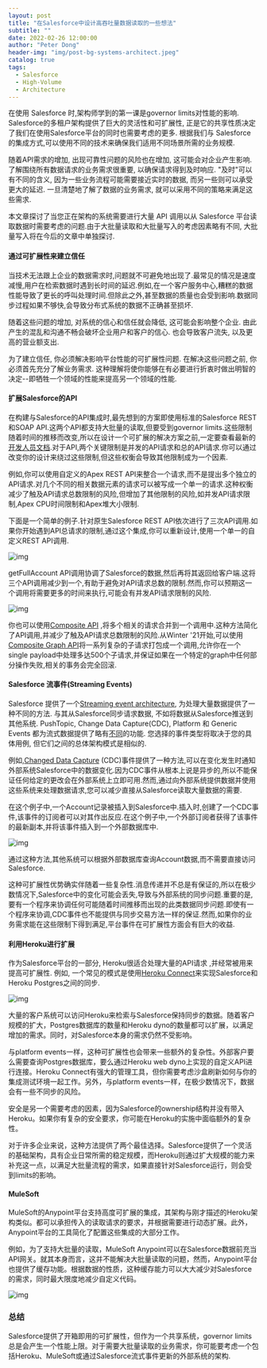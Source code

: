 ```yaml
---
layout: post
title: "在Salesforce中设计高吞吐量数据读取的一些想法"
subtitle: ""
date: 2022-02-26 12:00:00
author: "Peter Dong"
header-img: "img/post-bg-systems-architect.jpeg"
catalog: true
tags:
  - Salesforce
  - High-Volume
  - Architecture
---
```


在使用 Salesforce 时,架构师学到的第一课是governor limits对性能的影响. Salesforce的多租户架构提供了巨大的灵活性和可扩展性, 正是它的共享性质决定了我们在使用Salesforce平台的同时也需要考虑的更多. 根据我们与 Salesforce 的集成方式,可以使用不同的技术来确保我们适用不同场景所需的业务规模.

随着API需求的增加, 出现可靠性问题的风险也在增加, 这可能会对企业产生影响. 了解围绕所有数据请求的业务需求很重要, 以确保请求得到及时响应. "及时"可以有不同的含义, 因为一些业务流程可能需要接近实时的数据, 而另一些则可以承受更大的延迟. 一旦清楚地了解了数据的业务需求, 就可以采用不同的策略来满足这些需求.

本文章探讨了当您正在架构的系统需要进行大量 API 调用以从 Salesforce 平台读取数据时需要考虑的问题.由于大批量读取和大批量写入的考虑因素略有不同, 大批量写入将在今后的文章中单独探讨.


#### 通过可扩展性来建立信任

当技术无法跟上企业的数据需求时,问题就不可避免地出现了.最常见的情况是速度减慢,用户在检索数据时遇到长时间的延迟.例如,在一个客户服务中心,糟糕的数据性能导致了更长的呼叫处理时间.但除此之外,甚至数据的质量也会受到影响.数据同步过程如果不够快,会导致分布式系统的数据不正确甚至损坏.

随着这些问题的增加, 对系统的信心和信任就会降低, 这可能会影响整个企业. 由此产生的混乱和沟通不畅会破坏企业用户和客户的信心. 也会导致客户流失, 以及更高的营业额支出.

为了建立信任, 你必须解决影响平台性能的可扩展性问题. 在解决这些问题之前, 你必须首先充分了解业务需求. 这种理解将使你能够在有必要进行折衷时做出明智的决定--即牺牲一个领域的性能来提高另一个领域的性能.

#### 扩展Salesforce的API

在构建与Salesforce的API集成时,最先想到的方案即使用标准的Salesforce REST和SOAP API.这两个API都支持大批量的读取,但要受到governor limits.这些限制随着时间的推移而改变,所以在设计一个可扩展的解决方案之前,一定要查看最新的[开发人员文档](https://developer.salesforce.com/docs/atlas.en-us.salesforce_app_limits_cheatsheet.meta/salesforce_app_limits_cheatsheet/salesforce_app_limits_platform_api.htm).对于API,两个关键限制是并发的API请求和总的API请求.你可以通过改变你的设计来绕过这些限制,但这些权衡会导致其他限制成为一个因素.

例如,你可以使用自定义的Apex REST API来整合一个请求,而不是提出多个独立的API请求.对几个不同的相关数据元素的请求可以被写成一个单一的请求.这种权衡减少了触及API请求总数限制的风险,但增加了其他限制的风险,如并发API请求限制,Apex CPU时间限制和Apex堆大小限制.

下面是一个简单的例子.针对原生Salesforce REST API依次进行了三次API调用.如果你开始遇到API总请求的限制,通过这个集成,你可以重新设计,使用一个单一的自定义REST API调用.

![img](/img/in-post/post-rest-api-01.jpeg)

getFullAccount API调用协调了Salesforce的数据,然后再将其返回给客户端.这将三个API调用减少到一个,有助于避免对API请求总数的限制.然而,你可以预期这一个调用将需要更多的时间来执行,可能会有并发API请求限制的风险.

![img](/img/in-post/post-rest-api-02.jpeg)

你也可以使用[Composite API](https://developer.salesforce.com/docs/atlas.en-us.api_rest.meta/api_rest/resources_composite.htm) ,将多个相关的请求合并到一个调用中.这种方法简化了API调用,并减少了触及API请求总数限制的风险.从Winter '21开始,可以使用[Composite Graph API](https://developer.salesforce.com/docs/atlas.en-us.api_rest.meta/api_rest/resources_composite_graph_introduction.htm)将一系列复杂的子请求打包成一个调用,允许你在一个single payload中处理多达500个子请求,并保证如果在一个特定的graph中任何部分操作失败,相关的事务会完全回滚.

#### Salesforce 流事件(Streaming Events)

Salesforce 提供了一个[Streaming event architecture](https://developer.salesforce.com/docs/atlas.en-us.api_streaming.meta/api_streaming/intro_stream.htm), 为处理大量数据提供了一种不同的方法. 与其从Salesforce同步请求数据, 不如将数据从Salesforce推送到其他系统. PushTopic, Change Data Capture(CDC), Platform 和 Generic Events 都为流式数据提供了略有[不同](https://developer.salesforce.com/docs/atlas.en-us.226.0.api_streaming.meta/api_streaming/event_comparison.htm)的功能. 您选择的事件类型将取决于您的具体用例, 但它们之间的总体架构模式是相似的.

例如,[Changed Data Capture](https://developer.salesforce.com/docs/atlas.en-us.change_data_capture.meta/change_data_capture/cdc_intro.htm) (CDC)事件提供了一种方法,可以在变化发生时通知外部系统Salesforce中的数据变化.因为CDC事件从根本上说是异步的,所以不能保证任何给定的更改会在外部系统上立即可用.然而,通过向外部系统提供数据并使用这些系统来处理数据请求,您可以减少直接从Salesforce读取大量数据的需要.

在这个例子中,一个Account记录被插入到Salesforce中.插入时,创建了一个CDC事件,该事件的订阅者可以对其作出反应.在这个例子中,一个外部订阅者获得了该事件的最新副本,并将该事件插入到一个外部数据库中.

![img](/img/in-post/post-rest-api-03.jpeg)

通过这种方法,其他系统可以根据外部数据库查询Account数据,而不需要直接访问Salesforce.

这种可扩展性优势确实伴随着一些复杂性.消息传递并不总是有保证的,所以在极少数情况下,Salesforce中的变化可能会丢失,导致与外部系统的同步问题.重要的是,要有一个程序来协调任何可能随着时间推移而出现的此类数据同步问题.即使有一个程序来协调,CDC事件也不能提供与同步交易方法一样的保证.然而,如果你的业务需求能在这些限制下得到满足,平台事件在可扩展性方面会有巨大的收益.

#### 利用Heroku进行扩展

作为Salesforce平台的一部分, Heroku很适合处理大量的API请求 ,并经常被用来提高可扩展性. 例如, 一个常见的模式是使用[Heroku Connect](https://www.heroku.com/connect)来实现Salesforce和Heroku Postgres之间的同步.

![img](/img/in-post/post-rest-api-04.jpeg)

大量的客户系统可以访问Heroku来检索与Salesforce保持同步的数据。随着客户规模的扩大，Postgres数据库的数量和Heroku dyno的数量都可以扩展，以满足增加的需求。同时，对Salesforce本身的需求仍然不受影响。

与platform events一样，这种可扩展性也会带来一些额外的复杂性。外部客户要么需要查询Postgres数据库，要么通过Heroku web dyno上实现的自定义API进行连接。Heroku Connect有强大的管理工具，但你需要考虑沙盒刷新如何与你的集成测试环境一起工作。另外，与platform events一样，在极少数情况下，数据会有一些不同步的风险。

安全是另一个需要考虑的因素，因为Salesforce的ownership结构并没有带入Heroku。如果你有复杂的安全要求，你可能在Heroku的实施中面临额外的复杂性。

对于许多企业来说，这种方法提供了两个最佳选择。Salesforce提供了一个灵活的基础架构，具有企业日常所需的稳定规模，而Heroku则通过扩大规模的能力来补充这一点，以满足大批量流程的需求，如果直接针对Salesforce运行，则会受到limits的影响。

#### MuleSoft

MuleSoft的Anypoint平台支持高度可扩展的集成，其架构与刚才描述的Heroku架构类似。都可以承担传入的读取请求的要求，并根据需要进行动态扩展。此外，Anypoint平台的工具简化了配置这些集成的大部分工作。

例如，为了支持大批量的读取，MuleSoft Anypoint可以在Salesforce数据前充当API网关。就其本身而言，这并不能解决大批量读取的问题，然而，Anypoint平台也提供了缓存功能。根据数据的性质，这种缓存能力可以大大减少对Salesforce的需求，同时最大限度地减少自定义代码。

![img](/img/in-post/post-rest-api-05.jpeg)

### 总结 

Salesforce提供了开箱即用的可扩展性，但作为一个共享系统，governor limits总是会产生一个性能上限。对于需要大批量读取的业务需求，你可能要考虑一个包括Heroku、MuleSoft或通过Salesforce流式事件更新的外部系统的架构.